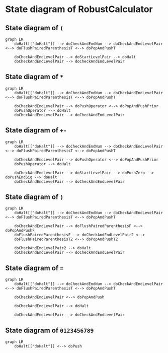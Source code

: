 # State diagram of RobustCalculator

## State diagram of `(`

```mermaid
graph LR
    doHalt[["doHalt"]] --> doCheckAndEndNum --> doCheckAndEndLevelPair <--> doFlushPairedParenthesisT <--> doPopAndPushT

    doCheckAndEndLevelPair --> doStartLevelPair --> doHalt
    doCheckAndEndLevelPair --> doCheckAndEndLevelPair
```

## State diagram of `*`

```mermaid
graph LR
    doHalt[["doHalt"]] --> doCheckAndEndNum --> doCheckAndEndLevelPair <--> doFlushPairedParenthesisT <--> doPopAndPushT

    doCheckAndEndLevelPair --> doPushOperator <--> doPopAndPushPrior
    doPushOperator --> doHalt
    doCheckAndEndLevelPair --> doCheckAndEndLevelPair
```

## State diagram of `+-`

```mermaid
graph LR
    doHalt[["doHalt"]] --> doCheckAndEndNum --> doCheckAndEndLevelPair <--> doFlushPairedParenthesisT <--> doPopAndPushT

    doCheckAndEndLevelPair --> doPushOperator <--> doPopAndPushPrior
    doPushOperator --> doHalt

    doCheckAndEndLevelPair --> doStartLevelPair --> doPushZero --> doPushEndSig --> doHalt
    doCheckAndEndLevelPair --> doCheckAndEndLevelPair
```

## State diagram of `)`

```mermaid
graph LR
    doHalt[["doHalt"]] --> doCheckAndEndNum --> doCheckAndEndLevelPair <--> doFlushPairedParenthesisT <--> doPopAndPushT

    doCheckAndEndLevelPair --> doFlushPairedParenthesisF <--> doPopAndPushF
    doFlushPairedParenthesisF --> doCheckAndEndLevelPair2 <-->
    doFlushPairedParenthesisT2 <--> doPopAndPushT2

    doCheckAndEndLevelPair2 --> doHalt
    doCheckAndEndLevelPair --> doCheckAndEndLevelPair
```

## State diagram of `=`

```mermaid
graph LR
    doHalt[["doHalt"]] --> doCheckAndEndNum --> doCheckAndEndLevelPair <--> doFlushPairedParenthesisT <--> doPopAndPushT

    doCheckAndEndLevelPair <--> doPopAndPush

    doCheckAndEndLevelPair --> doHalt

    doCheckAndEndLevelPair --> doCheckAndEndLevelPair
```

## State diagram of `0123456789`

```mermaid
graph LR
    doHalt[["doHalt"]] <--> doPush
```